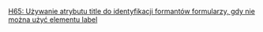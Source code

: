 [H65: Używanie atrybutu title do identyfikacji formantów formularzy, gdy nie można użyć elementu label](http://www.w3.org/TR/WCAG20-TECHS/H65.html)